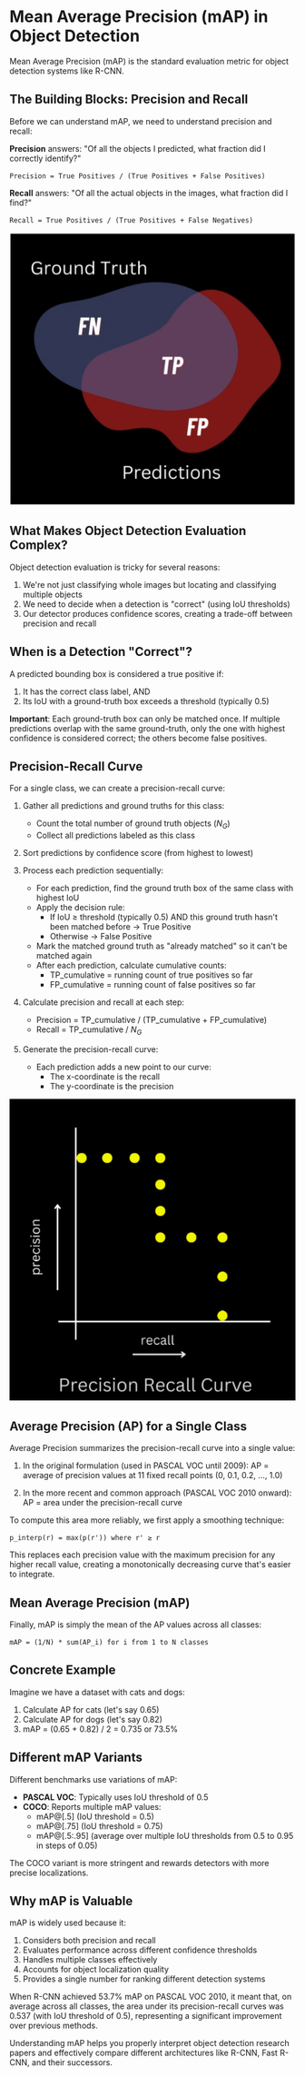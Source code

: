 # Mean Average Precision (mAP) in Object Detection

Mean Average Precision (mAP) is the standard evaluation metric for object detection systems like R-CNN. 

## The Building Blocks: Precision and Recall

Before we can understand mAP, we need to understand precision and recall:

**Precision** answers: "Of all the objects I predicted, what fraction did I correctly identify?"
```
Precision = True Positives / (True Positives + False Positives)
```

**Recall** answers: "Of all the actual objects in the images, what fraction did I find?"
```
Recall = True Positives / (True Positives + False Negatives)
```

![FN_FP](Assets/FN_FP.png)
<!---
{width=50% .center}
-->

## What Makes Object Detection Evaluation Complex?

Object detection evaluation is tricky for several reasons:

1. We're not just classifying whole images but locating and classifying multiple objects
2. We need to decide when a detection is "correct" (using IoU thresholds)
3. Our detector produces confidence scores, creating a trade-off between precision and recall

## When is a Detection "Correct"?

A predicted bounding box is considered a true positive if:
1. It has the correct class label, AND
2. Its IoU with a ground-truth box exceeds a threshold (typically 0.5)

**Important**: Each ground-truth box can only be matched once. If multiple predictions overlap with the same ground-truth, only the one with highest confidence is considered correct; the others become false positives.

## Precision-Recall Curve

For a single class, we can create a precision-recall curve:

1. Gather all predictions and ground truths for this class:
   - Count the total number of ground truth objects ($N_{G}$)
   - Collect all predictions labeled as this class

2. Sort predictions by confidence score (from highest to lowest)

3. Process each prediction sequentially:

   - For each prediction, find the ground truth box of the same class with highest IoU
   - Apply the decision rule:
     - If IoU ≥ threshold (typically 0.5) AND this ground truth hasn't been matched before → True Positive
     - Otherwise → False Positive
   - Mark the matched ground truth as "already matched" so it can't be matched again
   - After each prediction, calculate cumulative counts:
     - TP_cumulative = running count of true positives so far
     - FP_cumulative = running count of false positives so far

4. Calculate precision and recall at each step:
   - Precision = TP_cumulative / (TP_cumulative + FP_cumulative)
   - Recall = TP_cumulative / $N_{G}$

5. Generate the precision-recall curve:
   - Each prediction adds a new point to our curve:
     - The x-coordinate is the recall
     - The y-coordinate is the precision

![PrecRec_Curve](Assets/PrecRec_Curve.png)
<!---
{width=50% .center}
-->

## Average Precision (AP) for a Single Class

Average Precision summarizes the precision-recall curve into a single value:

1. In the original formulation (used in PASCAL VOC until 2009):
   AP = average of precision values at 11 fixed recall points (0, 0.1, 0.2, ..., 1.0)

2. In the more recent and common approach (PASCAL VOC 2010 onward):
   AP = area under the precision-recall curve

To compute this area more reliably, we first apply a smoothing technique:
```
p_interp(r) = max(p(r')) where r' ≥ r
```

This replaces each precision value with the maximum precision for any higher recall value, creating a monotonically decreasing curve that's easier to integrate.

## Mean Average Precision (mAP)

Finally, mAP is simply the mean of the AP values across all classes:
```
mAP = (1/N) * sum(AP_i) for i from 1 to N classes
```

## Concrete Example

Imagine we have a dataset with cats and dogs:

1. Calculate AP for cats (let's say 0.65)
2. Calculate AP for dogs (let's say 0.82)
3. mAP = (0.65 + 0.82) / 2 = 0.735 or 73.5%

## Different mAP Variants

Different benchmarks use variations of mAP:

- **PASCAL VOC**: Typically uses IoU threshold of 0.5
- **COCO**: Reports multiple mAP values:
  - mAP@[.5] (IoU threshold = 0.5)
  - mAP@[.75] (IoU threshold = 0.75)
  - mAP@[.5:.95] (average over multiple IoU thresholds from 0.5 to 0.95 in steps of 0.05)

The COCO variant is more stringent and rewards detectors with more precise localizations.

## Why mAP is Valuable

mAP is widely used because it:
1. Considers both precision and recall
2. Evaluates performance across different confidence thresholds
3. Handles multiple classes effectively
4. Accounts for object localization quality
5. Provides a single number for ranking different detection systems

When R-CNN achieved 53.7% mAP on PASCAL VOC 2010, it meant that, on average across all classes, the area under its precision-recall curves was 0.537 (with IoU threshold of 0.5), representing a significant improvement over previous methods.

Understanding mAP helps you properly interpret object detection research papers and effectively compare different architectures like R-CNN, Fast R-CNN, and their successors.